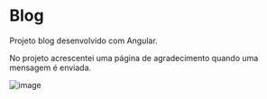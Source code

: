 # Blog
 Projeto blog desenvolvido com Angular.
 
 No projeto acrescentei uma página de agradecimento quando uma mensagem é enviada.
 
 
 ![image](https://user-images.githubusercontent.com/82118386/132347774-b946ffc6-eb9d-4674-becc-e5d80849a82a.png)


 
